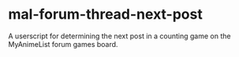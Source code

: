 # mal-forum-thread-next-post

A userscript for determining the next post in a counting game on the MyAnimeList forum games board.
